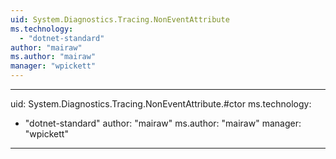 ```yaml
---
uid: System.Diagnostics.Tracing.NonEventAttribute
ms.technology: 
  - "dotnet-standard"
author: "mairaw"
ms.author: "mairaw"
manager: "wpickett"
---
```


---
uid: System.Diagnostics.Tracing.NonEventAttribute.#ctor
ms.technology: 
  - "dotnet-standard"
author: "mairaw"
ms.author: "mairaw"
manager: "wpickett"
---
